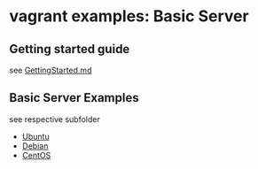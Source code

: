 # vagrant examples: Basic Server

## Getting started guide

see [GettingStarted.md](https://github.com/kwies/vagrant_examples/GettingStarted.md)

## Basic Server Examples

see respective subfolder

* [Ubuntu](ubuntu)
* [Debian](debian)
* [CentOS](centos)

